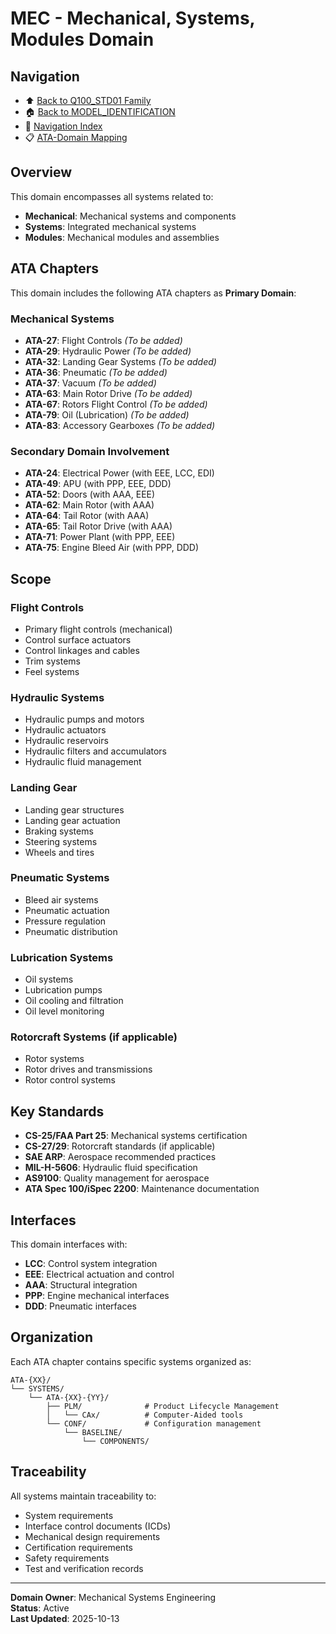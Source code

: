 # MEC - Mechanical, Systems, Modules Domain

## Navigation

- ⬆️ [Back to Q100_STD01 Family](../../README.md)
- 🏠 [Back to MODEL_IDENTIFICATION](../../../../../../../README.md)
- 🧭 [Navigation Index](../../../../../../../NAVIGATION_INDEX.md)
- 📋 [ATA-Domain Mapping](../ATA_DOMAIN_MAPPING.csv)

## Overview

This domain encompasses all systems related to:
- **Mechanical**: Mechanical systems and components
- **Systems**: Integrated mechanical systems
- **Modules**: Mechanical modules and assemblies

## ATA Chapters

This domain includes the following ATA chapters as **Primary Domain**:

### Mechanical Systems
- **ATA-27**: Flight Controls *(To be added)*
- **ATA-29**: Hydraulic Power *(To be added)*
- **ATA-32**: Landing Gear Systems *(To be added)*
- **ATA-36**: Pneumatic *(To be added)*
- **ATA-37**: Vacuum *(To be added)*
- **ATA-63**: Main Rotor Drive *(To be added)*
- **ATA-67**: Rotors Flight Control *(To be added)*
- **ATA-79**: Oil (Lubrication) *(To be added)*
- **ATA-83**: Accessory Gearboxes *(To be added)*

### Secondary Domain Involvement
- **ATA-24**: Electrical Power (with EEE, LCC, EDI)
- **ATA-49**: APU (with PPP, EEE, DDD)
- **ATA-52**: Doors (with AAA, EEE)
- **ATA-62**: Main Rotor (with AAA)
- **ATA-64**: Tail Rotor (with AAA)
- **ATA-65**: Tail Rotor Drive (with AAA)
- **ATA-71**: Power Plant (with PPP, EEE)
- **ATA-75**: Engine Bleed Air (with PPP, DDD)

## Scope

### Flight Controls
- Primary flight controls (mechanical)
- Control surface actuators
- Control linkages and cables
- Trim systems
- Feel systems

### Hydraulic Systems
- Hydraulic pumps and motors
- Hydraulic actuators
- Hydraulic reservoirs
- Hydraulic filters and accumulators
- Hydraulic fluid management

### Landing Gear
- Landing gear structures
- Landing gear actuation
- Braking systems
- Steering systems
- Wheels and tires

### Pneumatic Systems
- Bleed air systems
- Pneumatic actuation
- Pressure regulation
- Pneumatic distribution

### Lubrication Systems
- Oil systems
- Lubrication pumps
- Oil cooling and filtration
- Oil level monitoring

### Rotorcraft Systems (if applicable)
- Rotor systems
- Rotor drives and transmissions
- Rotor control systems

## Key Standards

- **CS-25/FAA Part 25**: Mechanical systems certification
- **CS-27/29**: Rotorcraft standards (if applicable)
- **SAE ARP**: Aerospace recommended practices
- **MIL-H-5606**: Hydraulic fluid specification
- **AS9100**: Quality management for aerospace
- **ATA Spec 100/iSpec 2200**: Maintenance documentation

## Interfaces

This domain interfaces with:
- **LCC**: Control system integration
- **EEE**: Electrical actuation and control
- **AAA**: Structural integration
- **PPP**: Engine mechanical interfaces
- **DDD**: Pneumatic interfaces

## Organization

Each ATA chapter contains specific systems organized as:

```
ATA-{XX}/
└── SYSTEMS/
    └── ATA-{XX}-{YY}/
        ├── PLM/              # Product Lifecycle Management
        │   └── CAx/          # Computer-Aided tools
        └── CONF/             # Configuration management
            └── BASELINE/
                └── COMPONENTS/
```

## Traceability

All systems maintain traceability to:
- System requirements
- Interface control documents (ICDs)
- Mechanical design requirements
- Certification requirements
- Safety requirements
- Test and verification records

---

**Domain Owner**: Mechanical Systems Engineering  
**Status**: Active  
**Last Updated**: 2025-10-13
